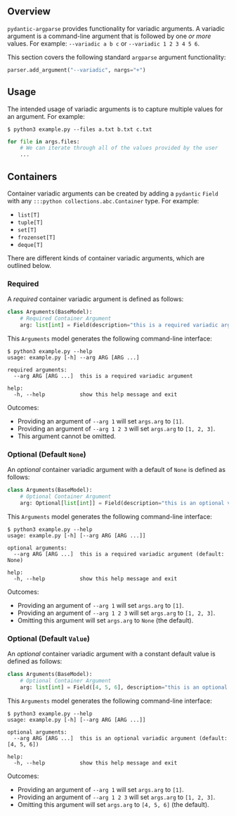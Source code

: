 ## Overview
`pydantic-argparse` provides functionality for variadic arguments. A variadic
argument is a command-line argument that is followed by one *or more* values.
For example: `--variadic a b c` or `--variadic 1 2 3 4 5 6`.

This section covers the following standard `argparse` argument functionality:

```python
parser.add_argument("--variadic", nargs="+")
```

## Usage
The intended usage of variadic arguments is to capture multiple values for an
argument. For example:

```console
$ python3 example.py --files a.txt b.txt c.txt
```

```python
for file in args.files:
    # We can iterate through all of the values provided by the user
    ...
```

## Containers
Container variadic arguments can be created by adding a `pydantic` `Field` with
any `:::python collections.abc.Container` type. For example:

* `list[T]`
* `tuple[T]`
* `set[T]`
* `frozenset[T]`
* `deque[T]`

There are different kinds of container variadic arguments, which are outlined
below.

### Required
A *required* container variadic argument is defined as follows:

```python
class Arguments(BaseModel):
    # Required Container Argument
    arg: list[int] = Field(description="this is a required variadic argument")
```

This `Arguments` model generates the following command-line interface:

```console
$ python3 example.py --help
usage: example.py [-h] --arg ARG [ARG ...]

required arguments:
  --arg ARG [ARG ...]  this is a required variadic argument

help:
  -h, --help           show this help message and exit
```

Outcomes:

* Providing an argument of `--arg 1` will set `args.arg` to `[1]`.
* Providing an argument of `--arg 1 2 3` will set `args.arg` to `[1, 2, 3]`.
* This argument cannot be omitted.

### Optional (Default `None`)
An *optional* container variadic argument with a default of `None` is defined
as follows:

```python
class Arguments(BaseModel):
    # Optional Container Argument
    arg: Optional[list[int]] = Field(description="this is an optional variadic argument")
```

This `Arguments` model generates the following command-line interface:

```console
$ python3 example.py --help
usage: example.py [-h] [--arg ARG [ARG ...]]

optional arguments:
  --arg ARG [ARG ...]  this is a required variadic argument (default: None)

help:
  -h, --help           show this help message and exit
```

Outcomes:

* Providing an argument of `--arg 1` will set `args.arg` to `[1]`.
* Providing an argument of `--arg 1 2 3` will set `args.arg` to `[1, 2, 3]`.
* Omitting this argument will set `args.arg` to `None` (the default).

### Optional (Default `Value`)
An *optional* container variadic argument with a constant default value is
defined as follows:

```python
class Arguments(BaseModel):
    # Optional Container Argument
    arg: list[int] = Field([4, 5, 6], description="this is an optional variadic argument")
```

This `Arguments` model generates the following command-line interface:

```console
$ python3 example.py --help
usage: example.py [-h] [--arg ARG [ARG ...]]

optional arguments:
  --arg ARG [ARG ...]  this is an optional variadic argument (default: [4, 5, 6])

help:
  -h, --help           show this help message and exit
```

Outcomes:

* Providing an argument of `--arg 1` will set `args.arg` to `[1]`.
* Providing an argument of `--arg 1 2 3` will set `args.arg` to `[1, 2, 3]`.
* Omitting this argument will set `args.arg` to `[4, 5, 6]` (the default).
